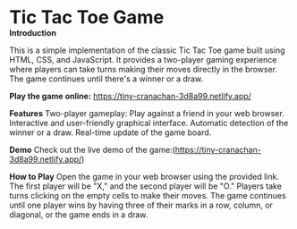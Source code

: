<font size = "6">**Tic Tac Toe Game**</font> <br>
**Introduction** <br>

This is a simple implementation of the classic Tic Tac Toe game built using HTML, CSS, and JavaScript. It provides a two-player gaming experience where players can take turns making their moves directly in the browser. The game continues until there's a winner or a draw.

**Play the game online:** https://tiny-cranachan-3d8a99.netlify.app/

**Features**
Two-player gameplay: Play against a friend in your web browser.
Interactive and user-friendly graphical interface.
Automatic detection of the winner or a draw.
Real-time update of the game board.

**Demo**
Check out the live demo of the game:(https://tiny-cranachan-3d8a99.netlify.app/)

**How to Play**
Open the game in your web browser using the provided link.
The first player will be "X," and the second player will be "O."
Players take turns clicking on the empty cells to make their moves.
The game continues until one player wins by having three of their marks in a row, column, or diagonal, or the game ends in a draw.
